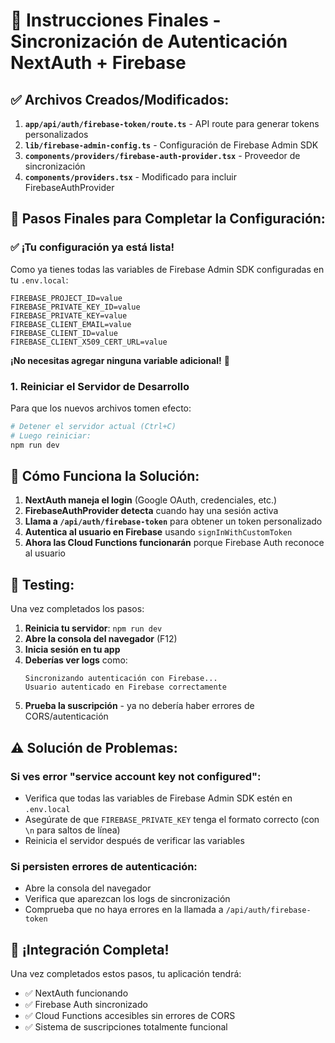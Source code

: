 # 🔐 Instrucciones Finales - Sincronización de Autenticación NextAuth + Firebase

## ✅ Archivos Creados/Modificados:

1. **`app/api/auth/firebase-token/route.ts`** - API route para generar tokens personalizados
2. **`lib/firebase-admin-config.ts`** - Configuración de Firebase Admin SDK  
3. **`components/providers/firebase-auth-provider.tsx`** - Proveedor de sincronización
4. **`components/providers.tsx`** - Modificado para incluir FirebaseAuthProvider

## 🚀 Pasos Finales para Completar la Configuración:

### ✅ **¡Tu configuración ya está lista!**

Como ya tienes todas las variables de Firebase Admin SDK configuradas en tu `.env.local`:

```env
FIREBASE_PROJECT_ID=value
FIREBASE_PRIVATE_KEY_ID=value
FIREBASE_PRIVATE_KEY=value
FIREBASE_CLIENT_EMAIL=value
FIREBASE_CLIENT_ID=value
FIREBASE_CLIENT_X509_CERT_URL=value
```

**¡No necesitas agregar ninguna variable adicional!** 🎉

### 1. Reiniciar el Servidor de Desarrollo

Para que los nuevos archivos tomen efecto:

```bash
# Detener el servidor actual (Ctrl+C)
# Luego reiniciar:
npm run dev
```

## 🎯 Cómo Funciona la Solución:

1. **NextAuth maneja el login** (Google OAuth, credenciales, etc.)
2. **FirebaseAuthProvider detecta** cuando hay una sesión activa
3. **Llama a `/api/auth/firebase-token`** para obtener un token personalizado
4. **Autentica al usuario en Firebase** usando `signInWithCustomToken`
5. **Ahora las Cloud Functions funcionarán** porque Firebase Auth reconoce al usuario

## 🔧 Testing:

Una vez completados los pasos:

1. **Reinicia tu servidor**: `npm run dev`
2. **Abre la consola del navegador** (F12)
3. **Inicia sesión en tu app**
4. **Deberías ver logs** como:
   ```
   Sincronizando autenticación con Firebase...
   Usuario autenticado en Firebase correctamente
   ```
5. **Prueba la suscripción** - ya no debería haber errores de CORS/autenticación

## ⚠️ Solución de Problemas:

### Si ves error "service account key not configured":
- Verifica que todas las variables de Firebase Admin SDK estén en `.env.local`
- Asegúrate de que `FIREBASE_PRIVATE_KEY` tenga el formato correcto (con `\n` para saltos de línea)
- Reinicia el servidor después de verificar las variables

### Si persisten errores de autenticación:
- Abre la consola del navegador
- Verifica que aparezcan los logs de sincronización
- Comprueba que no haya errores en la llamada a `/api/auth/firebase-token`

## 🎉 ¡Integración Completa!

Una vez completados estos pasos, tu aplicación tendrá:
- ✅ NextAuth funcionando
- ✅ Firebase Auth sincronizado  
- ✅ Cloud Functions accesibles sin errores de CORS
- ✅ Sistema de suscripciones totalmente funcional 